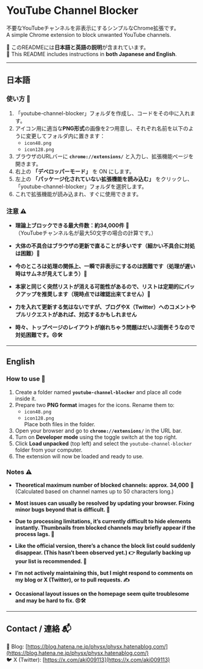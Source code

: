 # YouTube Channel Blocker

不要なYouTubeチャンネルを非表示にするシンプルなChrome拡張です。  
A simple Chrome extension to block unwanted YouTube channels.

📖 このREADMEには**日本語と英語の説明**が含まれています。  
📖 This README includes instructions in **both Japanese and English**.

---

## 日本語

### 使い方 🚀

1. 「youtube-channel-blocker」フォルダを作成し、コードをその中に入れます。  
2. アイコン用に適当な**PNG形式**の画像を2つ用意し、それぞれ名前を以下のように変更してフォルダ内に置きます：  
   - `icon48.png`  
   - `icon128.png`  
3. ブラウザのURLバーに **`chrome://extensions/`** と入力し、拡張機能ページを開きます。  
4. 右上の **「デベロッパーモード」** を ON にします。  
5. 左上の **「パッケージ化されていない拡張機能を読み込む」** をクリックし、「youtube-channel-blocker」フォルダを選択します。  
6. これで拡張機能が読み込まれ、すぐに使用できます。

### 注意 ⚠️

- **理論上ブロックできる最大件数：約34,000件** 🧮  
  （YouTubeチャンネル名が最大50文字の場合の計算です。）

- **大体の不具合はブラウザの更新で直ることが多いです（細かい不具合に対処は困難）🔧**  

- **今のところは処理の関係上、一瞬で非表示にするのは困難です（処理が遅い時はサムネが見えてしまう）🙈**  

- **本家と同じく突然リストが消える可能性があるので、リストは定期的にバックアップを推奨します（現時点では確認出来てません）💾**  

- **力を入れて更新する気はないですが、ブログやX（Twitter）へのコメントやプルリクエストがあれば、対応するかもしれません**  

- **時々、トップページのレイアウトが崩れちゃう問題はだいぶ面倒そうなので対処困難です。😣🛠️**

---

## English

### How to use 🚀

1. Create a folder named **`youtube-channel-blocker`** and place all code inside it.  
2. Prepare two **PNG format** images for the icons. Rename them to:  
   - `icon48.png`  
   - `icon128.png`  
   Place both files in the folder.  
3. Open your browser and go to **`chrome://extensions/`** in the URL bar.  
4. Turn on **Developer mode** using the toggle switch at the top right.  
5. Click **Load unpacked** (top left) and select the `youtube-channel-blocker` folder from your computer.  
6. The extension will now be loaded and ready to use.

### Notes ⚠️

- **Theoretical maximum number of blocked channels: approx. 34,000** 🧮  
  (Calculated based on channel names up to 50 characters long.)

- **Most issues can usually be resolved by updating your browser. Fixing minor bugs beyond that is difficult. 🔧**  

- **Due to processing limitations, it’s currently difficult to hide elements instantly. Thumbnails from blocked channels may briefly appear if the process lags. 🙈**  

- **Like the official version, there’s a chance the block list could suddenly disappear. (This hasn’t been observed yet.) 👉 Regularly backing up your list is recommended. 💾**  

- **I’m not actively maintaining this, but I might respond to comments on my blog or X (Twitter), or to pull requests. ✍️**  

- **Occasional layout issues on the homepage seem quite troublesome and may be hard to fix. 😣🛠️**

---

## Contact / 連絡 📬

📘 Blog: [https://blog.hatena.ne.jp/physx/physx.hatenablog.com/](https://blog.hatena.ne.jp/physx/physx.hatenablog.com/)  
🐦 X (Twitter): [https://x.com/aki009113](https://x.com/aki009113)
